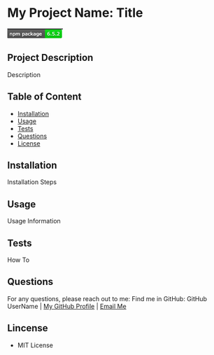 
    
# My Project Name: Title
![INQUIRER NMP PACKAGE](./img/inquirer.png)
## Project Description
Description
## Table of Content
* [Installation](#installation) 
* [Usage](#Usage)
* [Tests](#Tests)
* [Questions](#Questions)
* [License](#License)   

## Installation
Installation Steps
## Usage
Usage Information
## Tests
How To
## Questions
For any questions, please reach out to me:
    Find me in GitHub: GitHub  UserName | [My GitHub Profile](GitHub-Profile) | [Email Me](email)
## Lincense
* MIT License    
    
